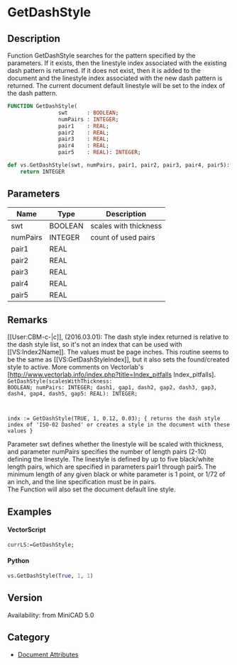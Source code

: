 # GetDashStyle

## Description
Function GetDashStyle searches for the pattern specified by the parameters. If it exists, then the linestyle index associated with the existing dash pattern is returned. If it does not exist, then it is added to the document and the linestyle index associated with the new dash pattern is returned. The current document default linestyle will be set to the index of the dash pattern.

```pascal
FUNCTION GetDashStyle(
				swt      : BOOLEAN;
				numPairs : INTEGER;
				pair1    : REAL;
				pair2    : REAL;
				pair3    : REAL;
				pair4    : REAL;
				pair5    : REAL): INTEGER;
```

```python
def vs.GetDashStyle(swt, numPairs, pair1, pair2, pair3, pair4, pair5):
    return INTEGER
```

## Parameters
|Name|Type|Description|
|---|---|---|
|swt|BOOLEAN|scales with thickness|
|numPairs|INTEGER|count of used pairs|
|pair1|REAL|   |
|pair2|REAL|   |
|pair3|REAL|   |
|pair4|REAL|   |
|pair5|REAL|   |

## Remarks
[[User:CBM-c-|_c_]], (2016.03.01):  The dash style index returned is relative to the dash style list, so it's not an index that can be used with [[VS:Index2Name]]. The values must be page inches. This routine seems to be the same as [[VS:GetDashStyleIndex]], but it also sets the found/created style to active. More comments on Vectorlab's [http://www.vectorlab.info/index.php?title=Index_pitfalls Index_pitfalls].
<code lang="vs">
GetDashStyle(scalesWithThickness: BOOLEAN; numPairs: INTEGER; dash1, gap1, dash2, gap2, dash3, gap3, dash4, gap4, dash5, gap5: REAL): INTEGER; 

indx := GetDashStyle(TRUE, 1, 0.12, 0.03); 
{ returns the dash style index of 'ISO-02 Dashed' or creates a style in the document with these values }
</code>

Parameter swt defines whether the linestyle will be scaled with thickness, and parameter numPairs specifies the number of length pairs (2-10) defining the linestyle. 
The linestyle is defined by up to five black/white length pairs, which are specified in parameters pair1 through pair5. The minimum length of any given black or white parameter is 1 point, or 1/72 of an inch, and the line specification must be in pairs.  
The Function will also set the document default line style.

## Examples
#### VectorScript ####
```pascal
currLS:=GetDashStyle;
```
#### Python ####
```python
vs.GetDashStyle(True, 1, 1)
```

## Version
Availability: from MiniCAD 5.0

## Category
* [Document Attributes](../Categories/Document%20Attributes.md)

